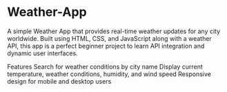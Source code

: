 # Weather-App
A simple Weather App that provides real-time weather updates for any city worldwide. 
Built using HTML, CSS, and JavaScript along with a weather API, this app is a perfect beginner project to learn API integration and dynamic user interfaces.

Features
Search for weather conditions by city name
Display current temperature, weather conditions, humidity, and wind speed
Responsive design for mobile and desktop users

